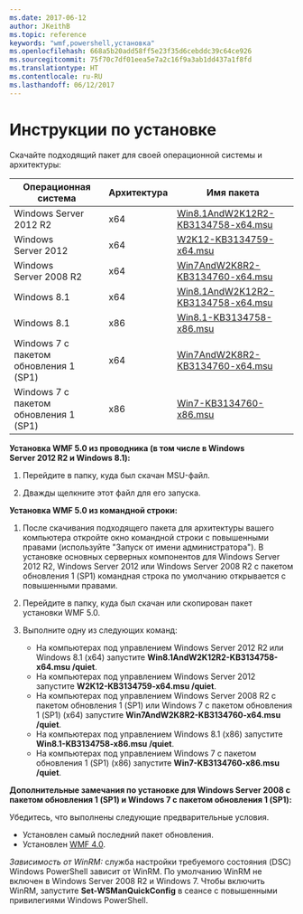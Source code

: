 ```yaml
---
ms.date: 2017-06-12
author: JKeithB
ms.topic: reference
keywords: "wmf,powershell,установка"
ms.openlocfilehash: 668a5b20add58ff5e23f35d6cebddc39c64ce926
ms.sourcegitcommit: 75f70c7df01eea5e7a2c16f9a3ab1dd437a1f8fd
ms.translationtype: HT
ms.contentlocale: ru-RU
ms.lasthandoff: 06/12/2017
---
```

<a id="installation-instructions" class="xliff"></a>
# Инструкции по установке

Скачайте подходящий пакет для своей операционной системы и архитектуры:

| Операционная система       | Архитектура | Имя пакета              | 
|------------------------|--------------|---------------------------| 
| Windows Server 2012 R2 | x64      | [Win8.1AndW2K12R2-KB3134758-x64.msu](http://go.microsoft.com/fwlink/?LinkId=717507) | 
| Windows Server 2012    | x64      | [W2K12-KB3134759-x64.msu](http://go.microsoft.com/fwlink/?LinkId=717506) | 
| Windows Server 2008 R2 | x64      | [Win7AndW2K8R2-KB3134760-x64.msu](http://go.microsoft.com/fwlink/?LinkId=717504) |
| Windows 8.1            | x64          | [Win8.1AndW2K12R2-KB3134758-x64.msu](http://go.microsoft.com/fwlink/?LinkId=717507) |
| Windows 8.1            | x86          | [Win8.1-KB3134758-x86.msu](http://go.microsoft.com/fwlink/?LinkID=717963) |
| Windows 7 с пакетом обновления 1 (SP1)          | x64          | [Win7AndW2K8R2-KB3134760-x64.msu](http://go.microsoft.com/fwlink/?LinkId=717504) |
| Windows 7 с пакетом обновления 1 (SP1)          | x86          | [Win7-KB3134760-x86.msu](http://go.microsoft.com/fwlink/?LinkID=717962) |


**Установка WMF 5.0 из проводника (в том числе в Windows Server 2012 R2 и Windows 8.1):**

1. Перейдите в папку, куда был скачан MSU-файл.

2. Дважды щелкните этот файл для его запуска.

**Установка WMF 5.0 из командной строки:** 

1. После скачивания подходящего пакета для архитектуры вашего компьютера откройте окно командной строки с повышенными правами (используйте "Запуск от имени администратора"). В установке основных серверных компонентов для Windows Server 2012 R2, Windows Server 2012 или Windows Server 2008 R2 с пакетом обновления 1 (SP1) командная строка по умолчанию открывается с повышенными правами.

2. Перейдите в папку, куда был скачан или скопирован пакет установки WMF 5.0.

3. Выполните одну из следующих команд:
    - На компьютерах под управлением Windows Server 2012 R2 или Windows 8.1 (x64) запустите **Win8.1AndW2K12R2-KB3134758-x64.msu /quiet**.
    - На компьютерах под управлением Windows Server 2012 запустите **W2K12-KB3134759-x64.msu /quiet**.
    - На компьютерах под управлением Windows Server 2008 R2 с пакетом обновления 1 (SP1) или Windows 7 с пакетом обновления 1 (SP1) (x64) запустите **Win7AndW2K8R2-KB3134760-x64.msu /quiet**.
    - На компьютерах под управлением Windows 8.1 (x86) запустите **Win8.1-KB3134758-x86.msu /quiet**.
    - На компьютерах под управлением Windows 7 с пакетом обновления 1 (SP1) (x86) запустите **Win7-KB3134760-x86.msu /quiet**.

**Дополнительные замечания по установке для Windows Server 2008 с пакетом обновления 1 (SP1) и Windows 7 с пакетом обновления 1 (SP1):**

Убедитесь, что выполнены следующие предварительные условия.
- Установлен самый последний пакет обновления.
- Установлен [WMF 4.0](http://www.microsoft.com/en-us/download/details.aspx?id=40855).

*Зависимость от WinRM:* служба настройки требуемого состояния (DSC) Windows PowerShell зависит от WinRM. По умолчанию WinRM не включен в Windows Server 2008 R2 и Windows 7. Чтобы включить WinRM, запустите **Set-WSManQuickConfig** в сеансе с повышенными привилегиями Windows PowerShell.


